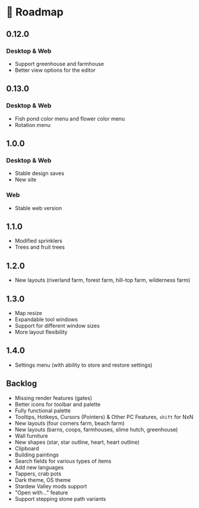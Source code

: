 # :steam_locomotive: Roadmap

## 0.12.0

### Desktop & Web

- Support greenhouse and farmhouse
- Better view options for the editor

## 0.13.0

### Desktop & Web

- Fish pond color menu and flower color menu
- Rotation menu

## 1.0.0

### Desktop & Web

- Stable design saves
- New site

### Web

- Stable web version

## 1.1.0

- Modified sprinklers
- Trees and fruit trees

## 1.2.0

- New layouts (riverland farm, forest farm, hill-top farm, wilderness farm)

## 1.3.0

- Map resize
- Expandable tool windows
- Support for different window sizes
- More layout flexibility

## 1.4.0

- Settings menu (with ability to store and restore settings)

## Backlog

- Missing render features (gates)
- Better icons for toolbar and palette
- Fully functional palette
- Tooltips, Hotkeys, Cursors (Pointers) & Other PC Features, `shift` for NxN
- New layouts (four corners farm, beach farm)
- New layouts (barns, coops, farmhouses, slime hutch, greenhouse)
- Wall furniture
- New shapes (star, star outline, heart, heart outline)
- Clipboard
- Building paintings
- Search fields for various types of items
- Add new languages
- Tappers, crab pots
- Dark theme, OS theme
- Stardew Valley mods support
- "Open with..." feature
- Support stepping stone path variants
